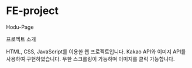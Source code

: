 # FE-project
Hodu-Page

프로젝트 소개

HTML, CSS, JavaScript를 이용한 웹 프로젝트입니다.
Kakao API와 이미지 API를 사용하여 구현하였습니다.
무한 스크롤링이 가능하며 이미지를 클릭 가능합니다.
